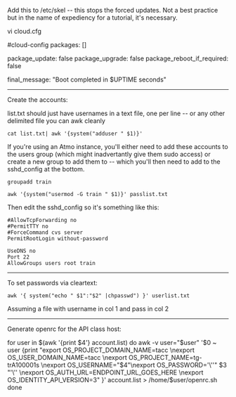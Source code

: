 Add this to /etc/skel -- this stops the forced updates. Not a best practice but in the name of expediency for a tutorial, it's necessary.

vi cloud.cfg

#cloud-config
packages: []

package_update: false
package_upgrade: false
package_reboot_if_required: false

final_message: "Boot completed in $UPTIME seconds"

------------------

Create the accounts:

list.txt should just have usernames in a text file, one per line -- or any other delimited file you can awk cleanly

`cat list.txt| awk '{system("adduser " $1)}'`  

If you're using an Atmo instance, you'll either need to add these accounts to the users group (which might inadvertantly give them sudo access) or create a new group to add them to -- which you'll then need to add to the sshd_config at the bottom.

`groupadd train`

`awk '{system("usermod -G train " $1)}' passlist.txt`

Then edit the sshd_config so it's something like this:

```[js-156-117] root ~-->tail /etc/ssh/sshd_config
#AllowTcpForwarding no
#PermitTTY no
#ForceCommand cvs server
PermitRootLogin without-password

UseDNS no
Port 22
AllowGroups users root train
```

-----------------
To set passwords via cleartext:

`awk '{ system("echo " $1":"$2" |chpasswd") }' userlist.txt`

Assuming a file with username in col 1 and pass in col 2

-----------------
Generate openrc for the API class host:

for user in $(awk '{print $4'} account.list)
do
  awk -v user="$user" '$0 ~ user {print "export OS_PROJECT_DOMAIN_NAME=tacc \nexport OS_USER_DOMAIN_NAME=tacc \nexport OS_PROJECT_NAME=tg-trA100001s \nexport OS_USERNAME="$4"\nexport OS_PASSWORD='\''" $3 "'\'' \nexport OS_AUTH_URL=ENDPOINT_URL_GOES_HERE \nexport OS_IDENTITY_API_VERSION=3" }' account.list > /home/$user/openrc.sh
done


